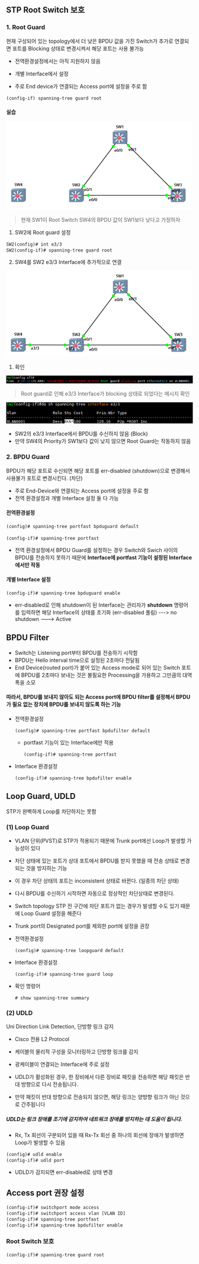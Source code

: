 STP Root Switch 보호
---

### 1. Root Guard

현재 구성되어 있는 topology에서 더 낮은 BPDU 값을 가진 Switch가 추가로 연결되면 포트를 Blocking 상태로 변경시켜서 해당 포트는 사용 불가능

- 전역환경설정에서는 아직 지원하지 않음

- 개별 Interface에서 설정
- 주로 End device가 연결되는 Access port에 설정을 주로 함

```
(config-if) spanning-tree guard root
```


#### 실습

![](images/2023-08-08-13-36-28.png)

> 현재 SW1이 Root Switch
> SW4의 BPDU 값이 SW1보다 낮다고 가정하자

1. SW2에 Root guard 설정   
  ```
  SW2(config)# int e3/3
  SW2(config-if)# spanning-tree guard root
  ```

2. SW4를 SW2 e3/3 Interface에 추가적으로 연결   

![](images/2023-08-08-13-38-22.png)   

1. 확인

![](images/2023-08-08-13-38-39.png)   
> Root guard로 인해 e3/3 Interface가 blocking 상태로 되었다는 메시지 확인   

  ![](images/2023-08-08-13-39-11.png)   
  * SW2의 e3/3 Interface에서 BPDU를 수신하지 않음 (Block)
  * 만약 SW4의 Priority가 SW1보다 값이 낮지 않으면 Root Guard는 작동하지 않음



### 2. BPDU Guard

BPDU가 해당 포트로 수신되면 해당 포트를 err-disabled (shutdown)으로 변경해서 사용불가 포트로 변경시킨다. (차단)

- 주로 End-Device와 연결되는 Access port에 설정을 주로 함
- 전역 환경설정과 개별 Interface 설정 둘 다 가능

#### 전역환경설정
```
(config)# spanning-tree portfast bpduguard default

(config-if)# spanning-tree portfast
```
- 전역 환경설정에서 BPDU Guard를 설정하는 경우 Switch와 Swich 사이의 BPDU를 전송하지 못하기 때문에 **Interface에 portfast 기능이 설정된 Interface에서만 작동**


#### 개별 Interface 설정
```
(config-if)# spanning-tree bpduguard enable
```

- err-disabled로 인해 shutdown이 된 Interface는 관리자가 **shutdown** 명령어를 입력하면 해당 Interface의 상태를 초기화 (err-disabled 풀림) ---> no shutdown ---> Active




BPDU Filter
---

- Switch는 Listening port부터 BPDU를 전송하기 시작함
- BPDU는 Hello interval time으로 설정된 2초마다 전달됨
- End Device(routed port)가 붙어 있는 Access mode로 되어 있는 Switch 포트에 BPDU를 2초마다 보내는 것은 불필요한 Processing을 가용하고 그만큼의 대역폭을 소모

#### 따라서, BPDU를 보내지 않아도 되는 Access port에 **BPDU filter**를 설정해서 BPDU가 필요 없는 장치에 BPDU를 보내지 않도록 하는 기능

- 전역환경설정
  ```
  (config)# spanning-tree portfast bpdufilter default
  ```
  - portfast 기능이 있는 Interface에만 적용
    ```
    (config-if)# spanning-tree portfast
    ```

- Interface 환경설정
  ```
  (config-if)# spanning-tree bpdufilter enable
  ```


Loop Guard, UDLD
---

STP가 완벽하게 Loop를 차단하지는 못함

### (1) Loop Guard   
- VLAN 단위(PVST)로 STP가 적용되기 때문에 Trunk port에선 Loop가 발생할 가능성이 있다

- 차단 상태에 있는 포트가 상대 포트에서 BPDU를 받지 못했을 때 전송 상태로 변경되는 것을 방지하는 기능
- 이 경우 차단 상태의 포트는 inconsistent 상태로 바뀐다. (일종의 차단 상태)
- 다시 BPDU를 수신하기 시작하면 자동으로 정상적인 차단상태로 변경된다.

- Switch topology STP 전 구간에 차단 포트가 없는 경우가 발생할 수도 있기 때문에 Loop Guard 설정을 해준다

- Trunk port의 Designated port를 제외한 port에 설정을 권장

- 전역환경설정
  ```
  (config)# spanning-tree loopguard default
  ```

- Interface 환경설정
  ```
  (config-if)# spanning-tree guard loop
  ```

- 확인 명령어
  ```
  # show spanning-tree summary
  ```


### (2) UDLD

Uni Direction Link Detection, 단방향 링크 감지

- Cisco 전용 L2 Protocol
- 케이블의 물리적 구성을 모니터링하고 단방향 링크를 감지
- 광케이블이 연결되는 Interface에 주로 설정

- UDLD가 활성화된 경우, 한 장비에서 다른 장비로 패킷을 전송하면 해당 패킷은 반대 방향으로 다시 전송됩니다. 
- 만약 패킷이 반대 방향으로 전송되지 않으면, 해당 링크는 양방향 링크가 아닌 것으로 간주됩니다

##### UDLD는 링크 장애를 조기에 감지하여 네트워크 장애를 방지하는 데 도움이 됩니다.

- Rx, Tx 회선이 구분되어 있을 때 Rx-Tx 회선 중 하나의 회선에 장애가 발생하면 Loop가 발생할 수 있음

```
(config)# udld enable
(config-if)# udld port
```

- UDLD가 감지되면 err-disabled로 상태 변경



Access port 권장 설정
---

```
(config-if)# switchport mode access
(config-if)# switchport access vlan [VLAN ID]
(config-if)# spanning-tree portfast
(config-if)# spanning-tree bpdufilter enable
```

### Root Switch 보호
```
(config-if)# spanning-tree guard root
